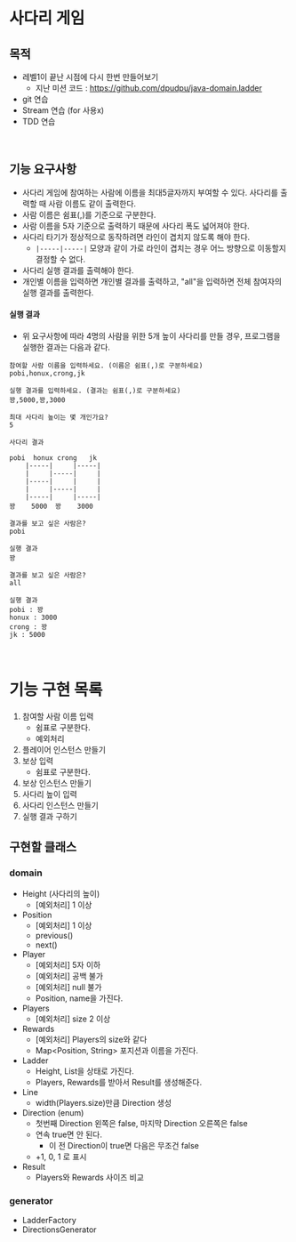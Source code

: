 #  사다리 게임

## 목적
- 레벨1이 끝난 시점에 다시 한번 만들어보기 
    - 지난 미션 코드 : https://github.com/dpudpu/java-domain.ladder 
- git 연습 
- Stream 연습 (for 사용x)
- TDD 연습

<br>

## 기능 요구사항
- 사다리 게임에 참여하는 사람에 이름을 최대5글자까지 부여할 수 있다. 사다리를 출력할 때 사람 이름도 같이 출력한다.
- 사람 이름은 쉼표(,)를 기준으로 구분한다.
- 사람 이름을 5자 기준으로 출력하기 때문에 사다리 폭도 넓어져야 한다.
- 사다리 타기가 정상적으로 동작하려면 라인이 겹치지 않도록 해야 한다.
  - `|-----|-----|` 모양과 같이 가로 라인이 겹치는 경우 어느 방향으로 이동할지 결정할 수 없다.
- 사다리 실행 결과를 출력해야 한다.
- 개인별 이름을 입력하면 개인별 결과를 출력하고, "all"을 입력하면 전체 참여자의 실행 결과를 출력한다.
  
#### 실행 결과  
- 위 요구사항에 따라 4명의 사람을 위한 5개 높이 사다리를 만들 경우, 프로그램을 실행한 결과는 다음과 같다.

```text
참여할 사람 이름을 입력하세요. (이름은 쉼표(,)로 구분하세요)
pobi,honux,crong,jk

실행 결과를 입력하세요. (결과는 쉼표(,)로 구분하세요)
꽝,5000,꽝,3000

최대 사다리 높이는 몇 개인가요?
5

사다리 결과

pobi  honux crong   jk
    |-----|     |-----|
    |     |-----|     |
    |-----|     |     |
    |     |-----|     |
    |-----|     |-----|
꽝    5000  꽝    3000

결과를 보고 싶은 사람은?
pobi

실행 결과
꽝

결과를 보고 싶은 사람은?
all

실행 결과
pobi : 꽝
honux : 3000
crong : 꽝
jk : 5000
```

<br>

# 기능 구현 목록

1. 참여할 사람 이름 입력 
   - 쉼표로 구분한다.
   - 예외처리
2. 플레이어 인스턴스 만들기
3. 보상 입력
   - 쉼표로 구분한다.
4. 보상 인스턴스 만들기
5. 사다리 높이 입력 
6. 사다리 인스턴스 만들기 
7. 실행 결과 구하기 



## 구현할 클래스 

### domain

- Height (사다리의 높이)
  - [예외처리] 1 이상 
- Position
  - [예외처리] 1 이상
  - previous()
  - next()
- Player 
  - [예외처리] 5자 이하 
  - [예외처리] 공백  불가 
  - [예외처리] null 불가
  - Position, name을 가진다.
- Players
  - [예외처리] size 2 이상
- Rewards
  - [예외처리] Players의 size와 같다
  - Map<Position, String> 포지션과 이름을 가진다.
- Ladder
  - Height, List<Line>을 상태로 가진다. 
  - Players, Rewards를 받아서 Result를 생성해준다.
- Line
  - width(Players.size)만큼 Direction 생성
- Direction  (enum)
  - 첫번째 Direction 왼쪽은 false, 마지막 Direction 오른쪽은 false
  - 연속 true면 안 된다.
    - 이 전 Direction이 true면 다음은 무조건 false
  - +1, 0, 1 로 표시
- Result
  - Players와 Rewards 사이즈 비교

### generator

- LadderFactory
- DirectionsGenerator